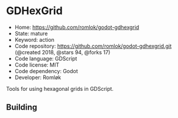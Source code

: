 # GDHexGrid

- Home: https://github.com/romlok/godot-gdhexgrid
- State: mature
- Keyword: action
- Code repository: https://github.com/romlok/godot-gdhexgrid.git (@created 2018, @stars 94, @forks 17)
- Code language: GDScript
- Code license: MIT
- Code dependency: Godot
- Developer: Romløk

Tools for using hexagonal grids in GDScript.

## Building
